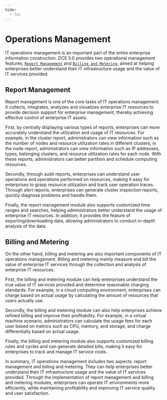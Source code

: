 ```yaml
---
hide:
  - toc
---
```


# Operations Management

IT operations management is an important part of the entire enterprise information construction. DCE 5.0 provides two operational management features, [`Report Management`](./report.md) and [`Billing and Metering`](./billing.md), aimed at helping enterprises better understand their IT infrastructure usage and the value of IT services provided.

## Report Management

Report management is one of the core tasks of IT operations management. It collects, integrates, analyzes and visualizes enterprise IT resources to provide decision support for enterprise management, thereby achieving effective control of enterprise IT assets.

First, by centrally displaying various types of reports, enterprises can more accurately understand the utilization and usage of IT resources. For example, in the cluster report, administrators can view information such as the number of nodes and resource utilization rates in different clusters; in the node report, administrators can view information such as IP addresses, types, belonging clusters, and resource utilization rates for each node. With these reports, administrators can better partition and schedule computing resources.

Secondly, through audit reports, enterprises can understand user operations and operations performed on resources, making it easy for enterprises to grasp resource utilization and track user operation traces. Through alert reports, enterprises can generate cluster inspection reports, quickly diagnose problems and handle them.

Finally, the report management module also supports customized time ranges and searches, helping administrators better understand the usage of enterprise IT resources. In addition, it provides the feature of exporting/downloading data, allowing administrators to conduct in-depth analysis of the data.

## Billing and Metering

On the other hand, billing and metering are also important components of IT operations management. Billing and metering mainly measure and bill the value of enterprise IT services through the collection and analysis of enterprise IT resources.

First, the billing and metering module can help enterprises understand the true value of IT services provided and determine reasonable charging standards. For example, in a cloud computing environment, enterprises can charge based on actual usage by calculating the amount of resources that users actually use.

Secondly, the billing and metering module can also help enterprises achieve refined billing and improve their profitability. For example, in a virtual machine scenario, administrators can calculate the usage fees for each user based on metrics such as CPU, memory, and storage, and charge differentially based on actual usage.

Finally, the billing and metering module also supports customized billing rules and cycles and can generate detailed bills, making it easy for enterprises to track and manage IT service costs.

In summary, IT operations management includes two aspects: report management and billing and metering. They can help enterprises better understand their IT infrastructure usage and the value of IT services provided. Through the implementation of report management and billing and metering modules, enterprises can operate IT environments more efficiently, while maintaining profitability and improving IT service quality and user satisfaction.